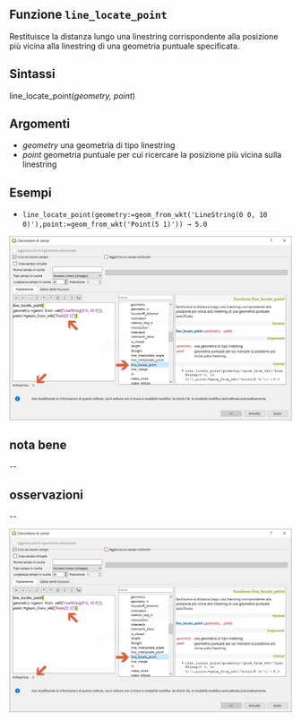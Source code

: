 ## Funzione `line_locate_point`

Restituisce la distanza lungo una linestring corrispondente alla posizione più vicina alla linestring di una geometria puntuale specificata.

## Sintassi

line_locate_point(_geometry, point_)

## Argomenti

* _geometry_ una geometria di tipo linestring
* _point_ geometria puntuale per cui ricercare la posizione più vicina sulla linestring

## Esempi

* `line_locate_point(geometry:=geom_from_wkt('LineString(0 0, 10 0)'),point:=geom_from_wkt('Point(5 1)')) → 5.0`

<img src="/img/geometria/line_locate_point/line_locate_point1.png">

## nota bene

--

## osservazioni

--

<img src="/img/geometria/line_locate_point/line_locate_point1.png">
